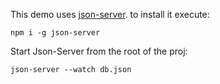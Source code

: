 This demo uses [json-server](https://www.npmjs.com/package/json-server). to install it execute:

```
npm i -g json-server
```

Start Json-Server from the root of the proj:

```
json-server --watch db.json
```
